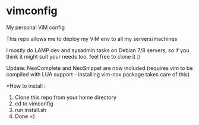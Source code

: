 # vimconfig
My personal ViM config

This repo allows me to deploy my ViM env to all my servers/machines

I mostly do LAMP dev and sysadmin tasks on Debian 7/8 servers, so if you think
it might suit your needs too, feel free to clone it :)

Update: 
NeoComplete and NeoSnippet are now included (requires vim to be compiled with LUA support - installing vim-nox package takes care of this)

*How to install :
1) Clone this repo from your home directory 
2) cd to vimconfig
3) run install.sh
4) Done =) 	
